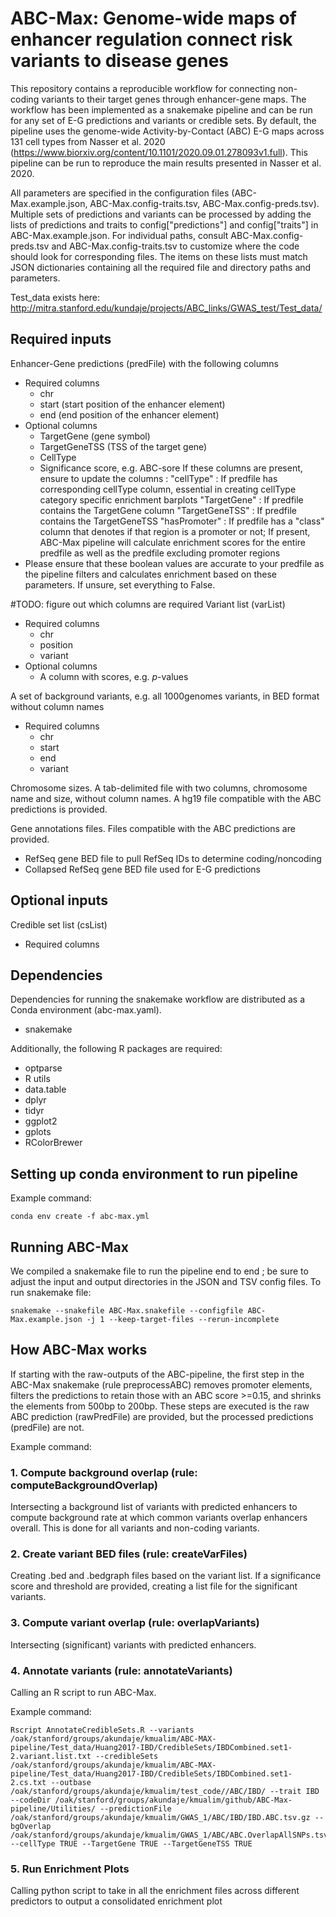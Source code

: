 # ABC-Max: Genome-wide maps of enhancer regulation connect risk variants to disease genes

This repository contains a reproducible workflow for connecting non-coding variants to their target genes through enhancer-gene maps. The workflow has been implemented as a snakemake pipeline and can be run for any set of E-G predictions and variants or credible sets. By default, the pipeline uses the genome-wide Activity-by-Contact (ABC) E-G maps across 131 cell types from Nasser et al. 2020 (https://www.biorxiv.org/content/10.1101/2020.09.01.278093v1.full). This pipeline can be run to reproduce the main results presented in Nasser et al. 2020.

All parameters are specified in the configuration files (ABC-Max.example.json, ABC-Max.config-traits.tsv, ABC-Max.config-preds.tsv). 
Multiple sets of predictions and variants can be processed by adding the lists of predictions and traits to config["predictions"] and config["traits"] in ABC-Max.example.json. 
For individual paths, consult ABC-Max.config-preds.tsv and ABC-Max.config-traits.tsv to customize where the code should look for corresponding files. 
The items on these lists must match JSON dictionaries containing all the required file and directory paths and parameters.

Test_data exists here: http://mitra.stanford.edu/kundaje/projects/ABC_links/GWAS_test/Test_data/

## Required inputs

Enhancer-Gene predictions (predFile) with the following columns
* Required columns
	* chr
	* start (start position of the enhancer element)
	* end (end position of the enhancer element)
* Optional columns
	* TargetGene (gene symbol)
	* TargetGeneTSS (TSS of the target gene)
	* CellType
	* Significance score, e.g. ABC-sore
If these columns are present, ensure to update the columns :
	"cellType" : If predfile has corresponding cellType column, essential in creating cellType category specific enrichment barplots 
	"TargetGene" : If predfile contains the TargetGene column 
	"TargetGeneTSS" : If predfile contains the TargetGeneTSS
	"hasPromoter" : If predfile has a "class" column that denotes if that region is a promoter or not; If present, ABC-Max pipeline will calculate enrichment scores for the entire predfile as well as the predfile excluding promoter regions 
* Please ensure that these boolean values are accurate to your predfile as the pipeline filters and calculates enrichment based on these parameters. If unsure, set everything to False. 

#TODO: figure out which columns are required 
Variant list (varList)
* Required columns
	* chr
	* position
	* variant 
* Optional columns
	* A column with scores, e.g. *p*-values

A set of background variants, e.g. all 1000genomes variants, in BED format without column names
* Required columns
	* chr
	* start
	* end
	* variant 

Chromosome sizes. A tab-delimited file with two columns, chromosome name and size, without column names. A hg19 file compatible with the ABC predictions is provided.

Gene annotations files. Files compatible with the ABC predictions are provided.
* RefSeq gene BED file to pull RefSeq IDs to determine coding/noncoding
* Collapsed RefSeq gene BED file used for E-G predictions

## Optional inputs

Credible set list (csList)
* Required columns

## Dependencies

Dependencies for running the snakemake workflow are distributed as a Conda environment (abc-max.yaml). 
* snakemake

Additionally, the following R packages are required:
* optparse
* R utils
* data.table
* dplyr
* tidyr
* ggplot2
* gplots
* RColorBrewer

## Setting up conda environment to run pipeline 

Example command: 
```
conda env create -f abc-max.yml 
```

## Running ABC-Max

We compiled a snakemake file to run the pipeline end to end ; be sure to adjust the input and output directories in the JSON and TSV config files. 
To run snakemake file: 
```
snakemake --snakefile ABC-Max.snakefile --configfile ABC-Max.example.json -j 1 --keep-target-files --rerun-incomplete
```

## How ABC-Max works
If starting with the raw-outputs of the ABC-pipeline, the first step in the ABC-Max snakemake (rule preprocessABC) removes promoter elements, filters the predictions to retain those with an ABC score >=0.15, and shrinks the elements from 500bp to 200bp. These steps are executed is the raw ABC prediction (rawPredFile) are provided, but the processed predictions (predFile) are not.

Example command:

###  1. Compute background overlap (rule: computeBackgroundOverlap)
Intersecting a background list of variants with predicted enhancers to compute background rate at which common variants overlap enhancers overall. This is done for all variants and non-coding variants.

### 2. Create variant BED files (rule: createVarFiles)
Creating .bed and .bedgraph files based on the variant list. If a significance score and threshold are provided, creating a list file for the significant variants.

### 3. Compute variant overlap (rule: overlapVariants)
Intersecting (significant) variants with predicted enhancers.

### 4. Annotate variants (rule: annotateVariants)
Calling an R script to run ABC-Max.

Example command: 
```
Rscript AnnotateCredibleSets.R --variants /oak/stanford/groups/akundaje/kmualim/ABC-MAX-pipeline/Test_data/Huang2017-IBD/CredibleSets/IBDCombined.set1-2.variant.list.txt --credibleSets /oak/stanford/groups/akundaje/kmualim/ABC-MAX-pipeline/Test_data/Huang2017-IBD/CredibleSets/IBDCombined.set1-2.cs.txt --outbase /oak/stanford/groups/akundaje/kmualim/test_code//ABC/IBD/ --trait IBD --codeDir /oak/stanford/groups/akundaje/kmualim/github/ABC-Max-pipeline/Utilities/ --predictionFile /oak/stanford/groups/akundaje/kmualim/GWAS_1/ABC/IBD/IBD.ABC.tsv.gz --bgOverlap /oak/stanford/groups/akundaje/kmualim/GWAS_1/ABC/ABC.OverlapAllSNPs.tsv.gz --cellType TRUE --TargetGene TRUE --TargetGeneTSS TRUE
```

### 5. Run Enrichment Plots  
Calling python script to take in all the enrichment files across different predictors to output a consolidated enrichment plot 
